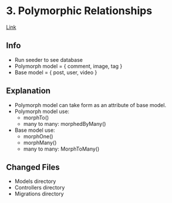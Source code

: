 # 3. Polymorphic Relationships
[Link](https://www.youtube.com/watch?v=C7T1689IvPQ&list=PLpzy7FIRqpGD5pN3-Y66YDtxJCYuGumFO&index=3)

## Info
* Run seeder to see database
* Polymorph model = { comment, image, tag }
* Base model = { post, user, video }

## Explanation
* Polymorph model can take form as an attribute of base model.
* Polymorph model use:
    * morphTo()
    * many to many: morphedByMany()
* Base model use:
    * morphOne()
    * morphMany()
    * many to many: MorphToMany()

## Changed Files
* Models directory
* Controllers directory
* Migrations directory
